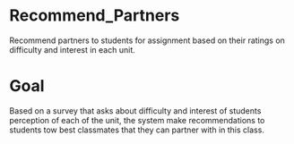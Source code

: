 # Recommend_Partners
Recommend partners to students for assignment based on their ratings on difficulty and interest in each unit.

# Goal
Based on a survey that asks about difficulty and interest of students perception of each of the unit, the system make recommendations to students tow best classmates that they can partner with in this class. 

